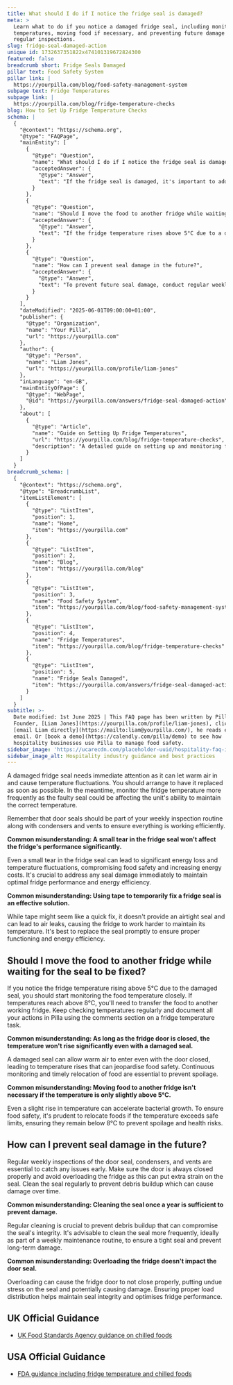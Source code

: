 ```yaml
---
title: What should I do if I notice the fridge seal is damaged?
meta: >
  Learn what to do if you notice a damaged fridge seal, including monitoring
  temperatures, moving food if necessary, and preventing future damage through
  regular inspections.
slug: fridge-seal-damaged-action
unique id: 1732637351822x474101319672824300
featured: false
breadcrumb short: Fridge Seals Damaged
pillar text: Food Safety System
pillar link: |
  https://yourpilla.com/blog/food-safety-management-system
subpage text: Fridge Temperatures
subpage link: |
  https://yourpilla.com/blog/fridge-temperature-checks
blog: How to Set Up Fridge Temperature Checks
schema: |
  {
    "@context": "https://schema.org",
    "@type": "FAQPage",
    "mainEntity": [
      {
        "@type": "Question",
        "name": "What should I do if I notice the fridge seal is damaged?",
        "acceptedAnswer": {
          "@type": "Answer",
          "text": "If the fridge seal is damaged, it's important to address the issue immediately as it can lead to warm air entering the fridge and cause temperature fluctuations. Arrange for the seal to be replaced as soon as possible. In the meantime, monitor the fridge temperature more frequently to ensure it maintains the correct temperature. Remember to include door seals in your weekly inspection routine to catch such issues early."
        }
      },
      {
        "@type": "Question",
        "name": "Should I move the food to another fridge while waiting for the seal to be fixed?",
        "acceptedAnswer": {
          "@type": "Answer",
          "text": "If the fridge temperature rises above 5°C due to a damaged seal, closely monitor the food temperature. If the temperature reaches above 8°C, transfer the food to another functioning fridge. Continue to check temperatures regularly and document all actions to ensure food safety and compliance."
        }
      },
      {
        "@type": "Question",
        "name": "How can I prevent seal damage in the future?",
        "acceptedAnswer": {
          "@type": "Answer",
          "text": "To prevent future seal damage, conduct regular weekly inspections of the door seal, condensers, and vents. Ensure the fridge door is always closed properly, avoid overloading the fridge, and clean the seal regularly to prevent debris buildup. These steps will help maintain the seal's integrity and ensure efficient fridge performance."
        }
      }
    ],
    "dateModified": "2025-06-01T09:00:00+01:00",
    "publisher": {
      "@type": "Organization",
      "name": "Your Pilla",
      "url": "https://yourpilla.com"
    },
    "author": {
      "@type": "Person",
      "name": "Liam Jones",
      "url": "https://yourpilla.com/profile/liam-jones"
    },
    "inLanguage": "en-GB",
    "mainEntityOfPage": {
      "@type": "WebPage",
      "@id": "https://yourpilla.com/answers/fridge-seal-damaged-action"
    },
    "about": [
      {
        "@type": "Article",
        "name": "Guide on Setting Up Fridge Temperatures",
        "url": "https://yourpilla.com/blog/fridge-temperature-checks",
        "description": "A detailed guide on setting up and monitoring fridge temperatures to ensure food safety and regulatory compliance."
      }
    ]
  }
breadcrumb_schema: |
  {
    "@context": "https://schema.org",
    "@type": "BreadcrumbList",
    "itemListElement": [
      {
        "@type": "ListItem",
        "position": 1,
        "name": "Home",
        "item": "https://yourpilla.com"
      },
      {
        "@type": "ListItem",
        "position": 2,
        "name": "Blog",
        "item": "https://yourpilla.com/blog"
      },
      {
        "@type": "ListItem",
        "position": 3,
        "name": "Food Safety System",
        "item": "https://yourpilla.com/blog/food-safety-management-system"
      },
      {
        "@type": "ListItem",
        "position": 4,
        "name": "Fridge Temperatures",
        "item": "https://yourpilla.com/blog/fridge-temperature-checks"
      },
      {
        "@type": "ListItem",
        "position": 5,
        "name": "Fridge Seals Damaged",
        "item": "https://yourpilla.com/answers/fridge-seal-damaged-action"
      }
    ]
  }
subtitle: >-
  Date modified: 1st June 2025 | This FAQ page has been written by Pilla
  Founder, [Liam Jones](https://yourpilla.com/profile/liam-jones), click to
  [email Liam directly](https://mailto:liam@yourpilla.com/), he reads every
  email. Or [book a demo](https://calendly.com/pilla/demo) to see how
  hospitality businesses use Pilla to manage food safety.
sidebar_image: 'https://ucarecdn.com/placeholder-uuid/hospitality-faq-image.jpg'
sidebar_image_alt: Hospitality industry guidance and best practices
---
```

A damaged fridge seal needs immediate attention as it can let warm air in and cause temperature fluctuations. You should arrange to have it replaced as soon as possible. In the meantime, monitor the fridge temperature more frequently as the faulty seal could be affecting the unit's ability to maintain the correct temperature.

Remember that door seals should be part of your weekly inspection routine along with condensers and vents to ensure everything is working efficiently.

**Common misunderstanding: A small tear in the fridge seal won't affect the fridge's performance significantly.**

Even a small tear in the fridge seal can lead to significant energy loss and temperature fluctuations, compromising food safety and increasing energy costs. It's crucial to address any seal damage immediately to maintain optimal fridge performance and energy efficiency.

**Common misunderstanding: Using tape to temporarily fix a fridge seal is an effective solution.**

While tape might seem like a quick fix, it doesn't provide an airtight seal and can lead to air leaks, causing the fridge to work harder to maintain its temperature. It's best to replace the seal promptly to ensure proper functioning and energy efficiency.

## Should I move the food to another fridge while waiting for the seal to be fixed?

If you notice the fridge temperature rising above 5°C due to the damaged seal, you should start monitoring the food temperature closely. If temperatures reach above 8°C, you'll need to transfer the food to another working fridge. Keep checking temperatures regularly and document all your actions in Pilla using the comments section on a fridge temperature task.

**Common misunderstanding: As long as the fridge door is closed, the temperature won't rise significantly even with a damaged seal.**

A damaged seal can allow warm air to enter even with the door closed, leading to temperature rises that can jeopardise food safety. Continuous monitoring and timely relocation of food are essential to prevent spoilage.

**Common misunderstanding: Moving food to another fridge isn't necessary if the temperature is only slightly above 5°C.**

Even a slight rise in temperature can accelerate bacterial growth. To ensure food safety, it's prudent to relocate foods if the temperature exceeds safe limits, ensuring they remain below 8°C to prevent spoilage and health risks.

## How can I prevent seal damage in the future?

Regular weekly inspections of the door seal, condensers, and vents are essential to catch any issues early. Make sure the door is always closed properly and avoid overloading the fridge as this can put extra strain on the seal. Clean the seal regularly to prevent debris buildup which can cause damage over time.

**Common misunderstanding: Cleaning the seal once a year is sufficient to prevent damage.**

Regular cleaning is crucial to prevent debris buildup that can compromise the seal's integrity. It's advisable to clean the seal more frequently, ideally as part of a weekly maintenance routine, to ensure a tight seal and prevent long-term damage.

**Common misunderstanding: Overloading the fridge doesn't impact the door seal.**

Overloading can cause the fridge door to not close properly, putting undue stress on the seal and potentially causing damage. Ensuring proper load distribution helps maintain seal integrity and optimises fridge performance.

## UK Official Guidance

-   [UK Food Standards Agency guidance on chilled foods](https://www.food.gov.uk/safety-hygiene/how-to-chill-freeze-and-defrost-food-safely)

## USA Official Guidance

-   [FDA guidance including fridge temperature and chilled foods](https://www.fda.gov/consumers/consumer-updates/are-you-storing-food-safely)
